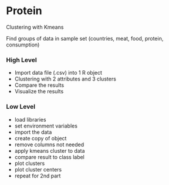 # Protein
Clustering with Kmeans

Find groups of data in sample set (countries, meat, food, protein, consumption)

### High Level
* Import data file (.csv) into 1 R object
* Clustering with 2 attributes and 3 clusters
* Compare the results
* Visualize the results

### Low Level
* load libraries
* set environment variables
* import the data
* create copy of object
* remove columns not needed
* apply kmeans cluster to data
* compare result to class label
* plot clusters
* plot cluster centers
* repeat for 2nd part
